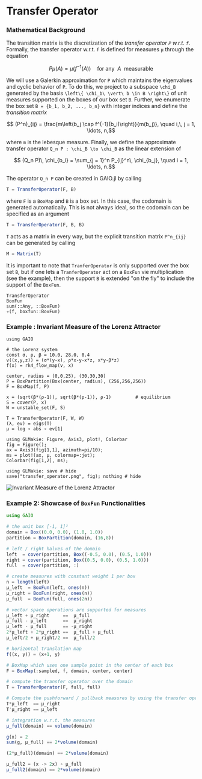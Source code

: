 # Transfer Operator

### Mathematical Background
The transition matrix is the discretization of the _transfer operator ``P`` w.r.t. ``f``_. Formally, the transfer operator w.r.t. ``f`` is defined for measures ``μ`` through the equation
```math
P\mu(A) = \mu (f^{-1}(A)) \quad \text{for any} \ \ A \ \ \text{measurable}
```
We will use a Galerkin approximation for ``P`` which maintains the eigenvalues and cyclic behavior of ``P``. To do this, we project to a subspace ``\chi_B`` generated by the basis ``\left\{ \chi_b\ \vert\ b \in B \right\}`` 
of unit measures supported on the boxes of our box set ``B``. Further, we enumerate the box set ``B = {b_1, b_2, ..., b_n}`` with integer indices and define the _transition matrix_ 
```math
    (P^n)_{ij} = \frac{m\left(b_j \cap f^{-1}(b_i)\right)}{m(b_j)}, \quad i,\, j = 1, \ldots, n,
```
where ``m`` is the lebesque measure. Finally, we define the approximate transfer operator ``Q_n P : \chi_B \to \chi_B`` as the linear extension of 
```math
    (Q_n P)\, \chi_{b_i} = \sum_{j = 1}^n P_{ij}^n\, \chi_{b_j}, \quad i = 1, \ldots, n.
```
The operator ``Q_n P`` can be created in GAIO.jl by calling 
```julia
T = TransferOperator(F, B)
```
where `F` is a `BoxMap` and `B` is a box set. In this case, the codomain is generated automatically. This is not always ideal, so the codomain can be specified as an argument
```julia
T = TransferOperator(F, B, B)
```
`T` acts as a matrix in every way, but the explicit transition matrix ``P^n_{ij}`` can be generated by calling 
```julia
M = Matrix(T)
```
It is important to note that `TranferOperator` is only supported over the box set `B`, but if one lets a `TranferOperator` act on a `BoxFun` vie multiplication (see the example), then the support `B` is extended "on the fly" to include the support of the `BoxFun`.

```@docs
TransferOperator
BoxFun
sum(::Any, ::BoxFun)
∘(f, boxfun::BoxFun)
```

### Example : Invariant Measure of the Lorenz Attractor

```@example 1
using GAIO

# the Lorenz system
const σ, ρ, β = 10.0, 28.0, 0.4
v((x,y,z)) = (σ*(y-x), ρ*x-y-x*z, x*y-β*z)
f(x) = rk4_flow_map(v, x)

center, radius = (0,0,25), (30,30,30)
P = BoxPartition(Box(center, radius), (256,256,256))
F = BoxMap(f, P)

x = (sqrt(β*(ρ-1)), sqrt(β*(ρ-1)), ρ-1)         # equilibrium
S = cover(P, x)
W = unstable_set(F, S)

T = TransferOperator(F, W, W)
(λ, ev) = eigs(T)
μ = log ∘ abs ∘ ev[1]
```

```@example 1
using GLMakie: Figure, Axis3, plot!, Colorbar
fig = Figure();
ax = Axis3(fig[1,1], azimuth=pi/10);
ms = plot!(ax, μ, colormap=:jet);
Colorbar(fig[1,2], ms);

using GLMakie: save # hide
save("transfer_operator.png", fig); nothing # hide
```

![Invariant Measure of the Lorenz Attractor](transfer_operator.png)

### Example 2: Showcase of `BoxFun` Functionalities

```julia
using GAIO

# the unit box [-1, 1]²
domain = Box((0.0, 0.0), (1.0, 1.0))
partition = BoxPartition(domain, (16,8))

# left / right halves of the domain
left  = cover(partition, Box((-0.5, 0.0), (0.5, 1.0)))
right = cover(partition, Box((0.5, 0.0), (0.5, 1.0)))
full  = cover(partition, :)

# create measures with constant weight 1 per box
n = length(left)
μ_left  = BoxFun(left, ones(n))
μ_right = BoxFun(right, ones(n))
μ_full  = BoxFun(full, ones(2n))

# vector space operations are supported for measures
μ_left + μ_right     ==  μ_full
μ_full - μ_left      ==  μ_right
μ_left - μ_full      == -μ_right
2*μ_left + 2*μ_right ==  μ_full + μ_full
μ_left/2 + μ_right/2 ==  μ_full/2

# horizontal translation map
f((x, y)) = (x+1, y)

# BoxMap which uses one sample point in the center of each box
F = BoxMap(:sampled, f, domain, center, center)

# compute the transfer operator over the domain
T = TransferOperator(F, full, full)

# Compute the pushforward / pullback measures by using the transfer operator
T*μ_left  == μ_right
T'μ_right == μ_left

# integration w.r.t. the measures
μ_full(domain) == volume(domain)

g(x) = 2
sum(g, μ_full) == 2*volume(domain)

(2*μ_full)(domain) == 2*volume(domain)

μ_full2 = (x -> 2x) ∘ μ_full
μ_full2(domain) == 2*volume(domain)
```
